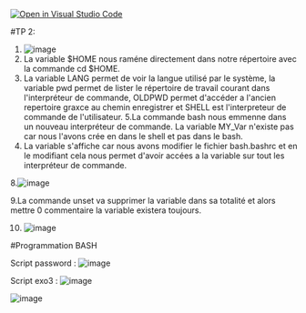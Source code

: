 [![Open in Visual Studio Code](https://classroom.github.com/assets/open-in-vscode-c66648af7eb3fe8bc4f294546bfd86ef473780cde1dea487d3c4ff354943c9ae.svg)](https://classroom.github.com/online_ide?assignment_repo_id=8465525&assignment_repo_type=AssignmentRepo)

#TP 2:
1. ![image](https://user-images.githubusercontent.com/77662970/189591857-7fc5429b-3861-4470-ab75-0f3547f84e5b.png)
2. La variable $HOME nous raméne directement dans notre répertoire avec la commande cd $HOME.
3. La variable LANG permet de voir la langue utilisé par le système, la variable pwd permet de lister le répertoire de travail courant dans l'interpréteur de commande, 
OLDPWD permet d'accéder a l'ancien repertoire graxce au chemin enregistrer et SHELL est l'interpreteur de commande de l'utilisateur.
5.La commande bash nous emmenne dans un nouveau interpréteur de commande. La variable MY_Var n'existe pas car nous l'avons crée en dans le shell et pas dans le bash. 
6. La variable s'affiche car nous avons modifier le fichier bash.bashrc et en le modifiant cela nous permet d'avoir accées a la variable sur tout les interpréteur de commande.

8.![image](https://user-images.githubusercontent.com/77662970/189622133-29bef768-ea70-4b81-88a1-255a8698980c.png)


9.La commande unset va supprimer la variable dans sa totalité et alors mettre 0 commentaire la variable existera toujours.

10. ![image](https://user-images.githubusercontent.com/77662970/189623274-a6cdb258-b054-49f7-ab0a-f54e74d57c82.png)

#Programmation BASH

Script password :
![image](https://user-images.githubusercontent.com/77662970/189850690-81648897-a0a6-487d-b417-aae1a9d6f2f0.png)

Script exo3 :
![image](https://user-images.githubusercontent.com/77662970/189872006-505193e3-07dd-4c50-b32e-9e39d315fddf.png)


![image](https://user-images.githubusercontent.com/77662970/189872246-85d8079c-e94d-4e2e-8eaa-c35a6e4e1a4f.png)



